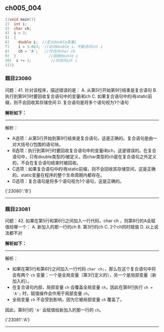 ## ch005_004
``` c++
1)void main(){
2)  int i;
3)  char ch;
4)  i = 3;
5)  {
6)    double i;  //定义double变量i
7)    i = 3.0e3;  //访问double i，不能访问int i
8)    ch = 'A';   //可访问char ch
9)  }               //回收dounle i
10)  i += 1;         //可访问int i
11)}

```
### 题目23080
问题：41.  针对该程序，描述错误的是：
A. 从第5行开始第9行结束是复合语句
B. 执行到第9行时要回收复合语句中的变量i和ch
C. 如果复合语句中的i有static前缀，则不会回收其存储空间
D. 复合语句是将多个语句视为1个语句


**解析如下：**

------

解析：
- A选项：从第5行开始到第9行结束是复合语句，这是正确的。复合语句是由一对大括号{}包围的语句块。
- B选项：执行到第9行时要回收复合语句中的变量i和ch，这是错误的。在复合语句中，只有double类型的i被定义，而char类型的ch是在复合语句之外定义的，不会在复合语句结束时被回收。
- C选项：如果复合语句中的i有static前缀，则不会回收其存储空间，这是正确的。static变量在程序的整个生命周期内都存在。
- D选项：复合语句是将多个语句视为1个语句，这是正确的。

{'23080':'B'}

------

### 题目23081
问题：42.  如果在第5行和第6行之间加入一行代码，char ch ，则第8行的A会赋值给哪一个：
A. 新加入的那一行的ch
B. 第3行的ch
C. 2个ch同时赋值
D. 以上说法都不对


**解析如下：**

------

解析：
- 如果在第5行和第6行之间加入一行代码 `char ch;`，那么在这个复合语句中将会有两个 `ch` 变量：一个是全局变量（第3行定义的），另一个是局部变量（新加入的）。
- 在复合语句内部，局部变量 `ch` 会覆盖全局变量 `ch`，因此在第8行执行 `ch = 'A';` 时，赋值操作会作用于局部变量 `ch`。
- 全局变量 `ch` 不会受到影响，因为它被局部变量 `ch` 覆盖了。

因此，第8行的 `'A'` 会赋值给新加入的那一行的 `ch`。

{'23081':'A'}

------

